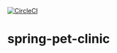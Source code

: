 
[![CircleCI](https://circleci.com/gh/OrlandoMalo/spring-pet-clinic/tree/circleci-project-setup.svg?style=svg)](https://circleci.com/gh/OrlandoMalo/spring-pet-clinic/tree/circleci-project-setup)

# spring-pet-clinic

